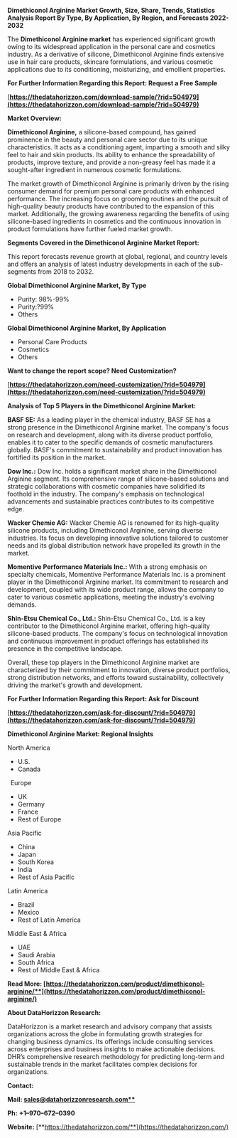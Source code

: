 ﻿**Dimethiconol Arginine  Market Growth, Size, Share, Trends, Statistics Analysis Report By Type, By Application, By Region, and Forecasts 2022-2032**

The **Dimethiconol Arginine market** has experienced significant growth owing to its widespread application in the personal care and cosmetics industry. As a derivative of silicone, Dimethiconol Arginine finds extensive use in hair care products, skincare formulations, and various cosmetic applications due to its conditioning, moisturizing, and emollient properties. 

**For Further Information Regarding this Report: Request a Free Sample**	

[**https://thedatahorizzon.com/download-sample/?rid=504979](https://thedatahorizzon.com/download-sample/?rid=504979)** 

**Market Overview:**

**Dimethiconol Arginine,** a silicone-based compound, has gained prominence in the beauty and personal care sector due to its unique characteristics. It acts as a conditioning agent, imparting a smooth and silky feel to hair and skin products. Its ability to enhance the spreadability of products, improve texture, and provide a non-greasy feel has made it a sought-after ingredient in numerous cosmetic formulations.

The market growth of Dimethiconol Arginine is primarily driven by the rising consumer demand for premium personal care products with enhanced performance. The increasing focus on grooming routines and the pursuit of high-quality beauty products have contributed to the expansion of this market. Additionally, the growing awareness regarding the benefits of using silicone-based ingredients in cosmetics and the continuous innovation in product formulations have further fueled market growth. 

**Segments Covered in the Dimethiconol Arginine Market Report:** 

This report forecasts revenue growth at global, regional, and country levels and offers an analysis of latest industry developments in each of the sub-segments from 2018 to 2032.

**Global Dimethiconol Arginine Market, By Type**

- Purity: 98%-99%
- Purity:?99%
- Others

**Global Dimethiconol Arginine Market, By Application**

- Personal Care Products
- Cosmetics
- Others

**Want to change the report scope? Need Customization?**

[**https://thedatahorizzon.com/need-customization/?rid=504979](https://thedatahorizzon.com/need-customization/?rid=504979)** 

**Analysis of Top 5 Players in the Dimethiconol Arginine Market:**

**BASF SE:** As a leading player in the chemical industry, BASF SE has a strong presence in the Dimethiconol Arginine market. The company's focus on research and development, along with its diverse product portfolio, enables it to cater to the specific demands of cosmetic manufacturers globally. BASF's commitment to sustainability and product innovation has fortified its position in the market.

**Dow Inc.:** Dow Inc. holds a significant market share in the Dimethiconol Arginine segment. Its comprehensive range of silicone-based solutions and strategic collaborations with cosmetic companies have solidified its foothold in the industry. The company's emphasis on technological advancements and sustainable practices contributes to its competitive edge.

**Wacker Chemie AG:** Wacker Chemie AG is renowned for its high-quality silicone products, including Dimethiconol Arginine, serving diverse industries. Its focus on developing innovative solutions tailored to customer needs and its global distribution network have propelled its growth in the market.

**Momentive Performance Materials Inc.:** With a strong emphasis on specialty chemicals, Momentive Performance Materials Inc. is a prominent player in the Dimethiconol Arginine market. Its commitment to research and development, coupled with its wide product range, allows the company to cater to various cosmetic applications, meeting the industry's evolving demands.

**Shin-Etsu Chemical Co., Ltd.:** Shin-Etsu Chemical Co., Ltd. is a key contributor to the Dimethiconol Arginine market, offering high-quality silicone-based products. The company's focus on technological innovation and continuous improvement in product offerings has established its presence in the competitive landscape.

Overall, these top players in the Dimethiconol Arginine market are characterized by their commitment to innovation, diverse product portfolios, strong distribution networks, and efforts toward sustainability, collectively driving the market's growth and development.

**For Further Information Regarding this Report: Ask for Discount**	

[**https://thedatahorizzon.com/ask-for-discount/?rid=504979](https://thedatahorizzon.com/ask-for-discount/?rid=504979)** 

**Dimethiconol Arginine Market: Regional Insights**

North America

- U.S.
- Canada

` `Europe

- UK
- Germany
- France
- Rest of Europe

Asia Pacific

- China
- Japan
- South Korea
- India
- Rest of Asia Pacific

Latin America

- Brazil
- Mexico
- Rest of Latin America

Middle East & Africa

- UAE
- Saudi Arabia
- South Africa
- Rest of Middle East & Africa

**Read More: [https://thedatahorizzon.com/product/dimethiconol-arginine/**](https://thedatahorizzon.com/product/dimethiconol-arginine/)** 

**About DataHorizzon Research:**

DataHorizzon is a market research and advisory company that assists organizations across the globe in formulating growth strategies for changing business dynamics. Its offerings include consulting services across enterprises and business insights to make actionable decisions. DHR’s comprehensive research methodology for predicting long-term and sustainable trends in the market facilitates complex decisions for organizations.

**Contact:**

**Mail: [sales@datahorizzonresearch.com**](mailto:sales@datahorizzonresearch.com)**

**Ph:** **+1–970–672–0390**

**Website:** [**https://thedatahorizzon.com/**](https://thedatahorizzon.com/)

